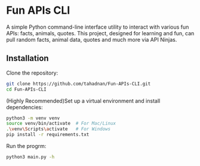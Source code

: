 # Fun APIs CLI

A simple Python command-line interface utility to interact with various fun APIs: facts, animals, quotes.
This project, designed for learning and fun, can pull random facts, animal data, quotes and much more via API Ninjas.

## Installation

Clone the repository:
```bash
git clone https://github.com/tahadnan/Fun-APIs-CLI.git
cd Fun-APIs-CLI
```

(Highly Recommended)Set up a virtual environment and install dependencies:
```bash
python3 -m venv venv
source venv/bin/activate  # For Mac/Linux
.\venv\Scripts\activate   # For Windows
pip install -r requirements.txt
```
Run the progrm:
```bash
python3 main.py -h
```

